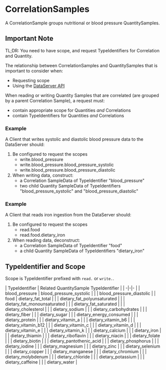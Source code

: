# CorrelationSamples

A CorrelationSample groups nutritional or blood pressure QuantitySamples.

## Important Note

TL;DR: You need to have scope, and request TypeIdentifiers for Correlation and Quantity.

The relationship between CorrelationSamples and QuantitySamples that is important to consider when:

* Requesting scope
* Using the [DataServer API](../index.md)

When reading or writing Quantity Samples that are correlated (are grouped by a parent Correlation Sample), a request must:

* contain appropriate scope for Quantities _and_ Correlations
* contain TypeIdentifiers for Quantities _and_ Correlations

### Example

A Client that writes systolic and diastolic blood pressure data to the DataServer should:

1. Be configured to request the scopes
	* write.blood_pressure
	* write.blood_pressure.blood_pressure_systolic
	* write.blood_pressure.blood_pressure_diastolic
1. When writing data, construct:
	* a Correlation SampleData of TypeIdentifier "blood_pressure"
	* two child Quantity SampleData of TypeIdentifiers "blood_pressure_systolic" and "blood_pressure_diastolic"

### Example

A Client that reads iron ingestion from the DataServer should:

1. Be configured to request the scopes
	* read.food
	* read.food.dietary_iron
1. When reading data, deconstruct:
	* a Correlation SampleData of TypeIdentifier "food"
	* a child Quantity SampleData of TypeIdentifiers "dietary_iron" 



## TypeIdentifier and Scope

Scope is TypeIdentifier prefixed with `read.` or `write.`. 

| TypeIdentifier  | Related QuantitySample TypeIdentifier   | 
| -|-|- |
| blood_pressure  | blood_pressure_systolic                   | 
|                 | blood_pressure_diastolic |
| food            | dietary_fat_total       |
|                 | dietary_fat_polyunsaturated       |
|                 | dietary_fat_monounsaturated       |
|                 | dietary_fat_saturated       |
|                 | dietary_cholesterol       |
|                 | dietary_sodium       |
|                 | dietary_carbohydrates       |
|                 | dietary_fiber       |
|                 | dietary_sugar       |
|                 | dietary_energy_consumed       |
|                 | dietary_protein       |
|                 | dietary_vitamin_a       |
|                 | dietary_vitamin_b6       |
|                 | dietary_vitamin_b12       |
|                 | dietary_vitamin_c       |
|                 | dietary_vitamin_d       |
|                 | dietary_vitamin_e       |
|                 | dietary_vitamin_k       |
|                 | dietary_calcium       |
|                 | dietary_iron       |
|                 | dietary_thiamin       |
|                 | dietary_riboflavin       |
|                 | dietary_niacin       |
|                 | dietary_folate       |
|                 | dietary_biotin       |
|                 | dietary_pantothenic_acid       |
|                 | dietary_phosphorus       |
|                 | dietary_iodine       |
|                 | dietary_magnesium       |
|                 | dietary_zinc       |
|                 | dietary_selenium       |
|                 | dietary_copper       |
|                 | dietary_manganese       |
|                 | dietary_chromium       |
|                 | dietary_molybdenum       |
|                 | dietary_chloride       |
|                 | dietary_potassium       |
|                 | dietary_caffeine       |
|                 | dietary_water       |